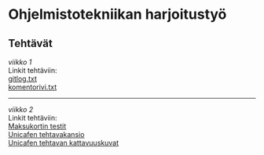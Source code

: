 # Ohjelmistotekniikan harjoitustyö  


**Tehtävät**  
-------------
*viikko 1*  
Linkit tehtäviin:  
[gitlog.txt](https://github.com/MatiasSinisalo/ot-harjoitustyo/blob/master/laskarit/viikko1/gitlog.txt)  
[komentorivi.txt](https://github.com/MatiasSinisalo/ot-harjoitustyo/blob/master/laskarit/viikko1/komentorivi.txt)  

-------------
*viikko 2*  
Linkit tehtäviin:  
[Maksukortin testit](https://github.com/MatiasSinisalo/ot-harjoitustyo/tree/master/laskarit/viikko2/maksukortti)  
[Unicafen tehtavakansio](https://github.com/MatiasSinisalo/ot-harjoitustyo/tree/master/laskarit/viikko2/unicafe/unicafe)  
[Unicafen tehtavan kattavuuskuvat](https://github.com/MatiasSinisalo/ot-harjoitustyo/tree/master/laskarit/viikko2/unicafe%20tehtavan%20koodikattavuuskuvat)  


